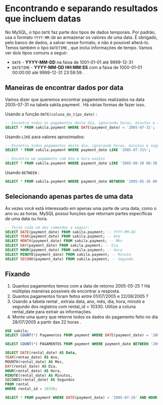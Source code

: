 # Encontrando e separando resultados que incluem datas
No MySQL, o tipo `DATE` faz parte dos tipos de dados temporais. Por padrão, usa o formato `YYYY-MM-DD` ao armazenar os valores de uma data. É obrigado, pelo banco de dados, a salvar nesse formato, e não é possível alterá-lo. Temos também o tipo `DATETIME` , que inclui informações de tempo. Vamos ver dois tipos comuns a seguir:
- `DATE` - **YYYY-MM-DD** na faixa de 1001-01-01 até 9999-12-31
- `DATETIME` - **YYYY-MM-DD HH:MM:SS** com a faixa de 1000-01-01 00:00:00 até 9999-12-31 23:59:59 .


## Maneiras de encontrar dados por data
Vamos dizer que queremos encontrar pagamentos realizados na data 2005-07-31 na tabela sakila.payment . Há várias formas de fazer isso.

Usando a função `DATE(coluna_do_tipo_date)` :
```sql
-- Encontra todos os pagamentos deste dia, ignorando horas, minutos e segundos
SELECT * FROM sakila.payment WHERE DATE(payment_date) = '2005-07-31';
```

Usando `LIKE` para valores aproximados:
```sql
-- Encontra todos pagamentos deste dia, ignorando horas, minutos e segundos
SELECT * FROM sakila.payment WHERE payment_date LIKE '2005-07-31%';

-- Encontra um pagamento com dia e hora exatos
SELECT * FROM sakila.payment WHERE payment_date LIKE '2005-08-20 00:30:52';
```

Usando `BETWEEN` :
```sql
SELECT * FROM sakila.payment WHERE payment_date BETWEEN '2005-05-26 00:00:00' AND '2005-05-27 23:59:59';
```

## Selecionando apenas partes de uma data
Às vezes você está interessado em apenas uma parte de uma data, como o ano ou as horas. MySQL possui funções que retornam partes específicas de uma data ou hora.
```sql
-- Teste cada um dos comandos a seguir:
SELECT DATE(payment_date) FROM sakila.payment; -- YYYY-MM-DD
SELECT YEAR(payment_date) FROM sakila.payment; -- Ano
SELECT MONTH(payment_date) FROM sakila.payment; -- Mês
SELECT DAY(payment_date) FROM sakila.payment; -- Dia
SELECT HOUR(payment_date) FROM sakila.payment; -- Hora
SELECT MINUTE(payment_date) FROM sakila.payment; -- Minuto
SELECT SECOND(payment_date) FROM sakila.payment; -- Segundo
```


## Fixando
1. Quantos pagamentos temos com a data de retorno 2005-05-25 ? Há múltiplas maneiras possíveis de encontrar a resposta.
2. Quantos pagamentos foram feitos entre 01/07/2005 e 22/08/2005 ?
3. Usando a tabela rental , extraia data, ano, mês, dia, hora, minuto e segundo dos registros com rental_id = 10330. Utilize a coluna rental_date para extrair as informações.
4. Monte uma query que retorne todos os dados do pagamento feito no dia 28/07/2005 a partir das 22 horas .
```sql
USE sakila;
SELECT COUNT(*) Pagamentos FROM payment WHERE DATE(payment_date) = '2005-05-25';

SELECT COUNT(*) PAGAMENTOS FROM payment WHERE payment_date BETWEEN '2005-07-01' AND '2005-08-22';

SELECT DATE(rental_date) AS Data, 
YEAR(rentao_date) AS Ano, 
MOUNTH(rental_date) AS Mes, 
DAY(rental_date) AS Dia, 
HOUR(rental_date) AS Hora, 
MINUTE(rental_date) AS Minutos, 
SECONDS(rental_date) AS Segundos 
FROM rental 
WHERE rental_id = 10330;

SELECT * FROM payment WHERE DATE(payment_date) = '2005-07-28' AND HOUR(payment_date) >= 22;
```
